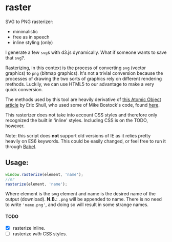 # raster

SVG to PNG rasterizer:

- minimalistic
- free as in speech
- inline styling (only)

I generate a few `svg`s with d3.js dynamically. What if someone wants to save that `svg`?.

Rasterizing, in this context is the process of converting `svg` (vector graphics) to `png` (bitmap graphics). It's not a trivial conversion because the processes of drawing the two sorts of graphics rely on different rendering methods. Luckily, we can use HTML5 to our advantage to make a very quick conversion.

The methods used by this tool are heavily derivative of [this Atomic Object article](https://spin.atomicobject.com/2014/01/21/convert-svg-to-png/) by Eric Shull, who used some of Mike Bostock's code, found [here](https://bl.ocks.org/mbostock/6466603).

This rasterizer does not take into account CSS styles and therefore only recognized the built in 'inline' styles. Including CSS is on the TODO, however.

Note: this script does **not** support old versions of IE as it relies pretty heavily on ES6 keywords. This could be easily changed, or feel free to run it through [Babel](https://babeljs.io/).

## Usage:

```js
window.rasterize(element, 'name');
//or
rasterize(element, 'name');
```

Where element is the svg element and name is the desired name of the output (download). **N.B.**: `.png` will be appended to name. There is no need to write `'name.png'`, and doing so will result in some strange names.

#### TODO

- [x] rasterize inline.
- [ ] rasterize _with_ CSS styles.
